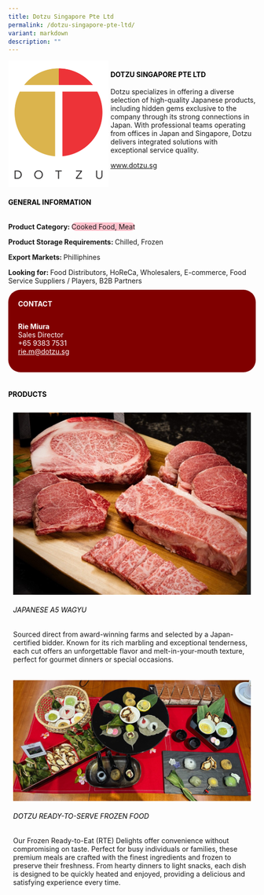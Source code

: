 ```yaml
---
title: Dotzu Singapore Pte Ltd
permalink: /dotzu-singapore-pte-ltd/
variant: markdown
description: ""
---
```

<div class="flex-paragraph">
	<div style="display: flex; flex-wrap: wrap;" class="flex-container">
		<div style="flex: 1 1 40%; display: block;" class="card sgds">
			<img src="/images/Dotzu/dotzu_logo.png">
		</div>
		<div style="flex: 1 1 58%; display: block; margin-left: 3px" class="card-sgds">
			<h4 style="text-transform: uppercase; color: black;"><b>Dotzu Singapore Pte Ltd</b></h4>
			<p>Dotzu specializes in offering a diverse selection of high-quality Japanese products, including hidden gems exclusive to the company through its strong connections in Japan. With professional teams operating from offices in Japan and Singapore, Dotzu delivers integrated solutions with exceptional service quality.</p>
			<p><a target="_blank" href="https://www.dotzu.sg">www.dotzu.sg</a></p>
		</div>
	</div>
</div>

<h4 style="text-transform: uppercase; color: black;">
	<b>General Information</b>
</h4>
<div style="display: flex; flex-wrap: wrap;" class="flex-container">
	<div style="flex: 1 1 65%; display: block; align-self: stretch" class="card sgds">
		<div class="flex-paragraph">
			<p>
				<b>Product Category: </b>
				<span style="background-color: pink; border-radius: 10px;">Cooked Food, Meat</span>
			</p>
			<p>
				<b>Product Storage Requirements: </b>Chilled, Frozen
			</p>
			<p>
				<b>Export Markets: </b>Philliphines
			</p>
			<p style="margin-bottom: 10px;">
				<b>Looking for: </b>Food Distributors, HoReCa, Wholesalers, E-commerce, Food Service Suppliers / Players, B2B Partners
			</p>
		</div>
	</div>
	<div style="flex: 1 1 35%; padding: 10px; display: block; background-color: maroon; border-radius: 25px; align-self: center;" class="card sgds">
		<h4 style="color: white; margin-top: 10px; margin-left: 10px;">CONTACT</h4>
		<div class="flex-paragraph">
			<p style="padding: 10px; color: white;">
				<b>Rie Miura</b>
				<br>Sales Director<br>+65 9383 7531<br>
				<a style="color: white;" href="mailto:rie.m@dotzu.sg">rie.m@dotzu.sg</a>
			</p>
		</div>
	</div>
</div>
<br>
<h4 style="text-transform: uppercase; color: black;">
	<b>Products</b>
</h4>
<div style="display: flex; flex-wrap: wrap;">
	<div style="flex: 1 1 47%; margin: 10px; display: block;" class="card sgds">
		<div style="display: block;" class="flex-image">
			<img src="/images/Dotzu/dotzu_product_01.jpg">
		</div>
		<div class="flex-paragraph">
			<h6 style="text-transform: uppercase; color: black;">Japanese A5 Wagyu</h6>
			<p>Sourced direct from award-winning farms and selected by a Japan-certified bidder. Known for its rich marbling and exceptional tenderness, each cut offers an unforgettable flavor and melt-in-your-mouth texture, perfect for gourmet dinners or special occasions.</p>
		</div>
	</div>
	<div style="flex: 1 1 47%; margin: 10px; display: block;" class="card sgds">
		<div style="display: block;" class="flex-image">
			<img src="/images/Dotzu/dotzu_product_02.jpg">
		</div>
		<div class="flex-paragraph">
			<h6 style="text-transform: uppercase; color: black;">Dotzu Ready-to-Serve Frozen Food</h6>
			<p>Our Frozen Ready-to-Eat (RTE) Delights offer convenience without compromising on taste. Perfect for busy individuals or families, these premium meals are crafted with the finest ingredients and frozen to preserve their freshness. From hearty dinners to light snacks, each dish is designed to be quickly heated and enjoyed, providing a delicious and satisfying experience every time.</p>
		</div>
	</div>
</div>